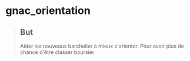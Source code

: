 # gnac_orientation

>## But
> Aider les nouveaux barchelier à mieux s'orienter. Pour avoir plus de chance d'être classer boursier